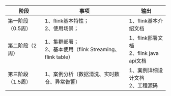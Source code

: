 | 阶段 | 事项 | 输出 |
| --- | --- | --- |
| 第一阶段（0.5周） | 1、flink基本特性；<br>2、使用场景；| 1、flink基本介绍文档 |
| 第二阶段（2周） | 1、集群部署；<br>2、基本使用（flink Streaming、flink table） | 1、flink部署文档<br>2、flink java api文档 |
| 第三阶段（1.5周） | 1、案例分析（数据清洗、实时数仓、异常告警）| 1、案例详细设计文档<br>2、工程源码 |